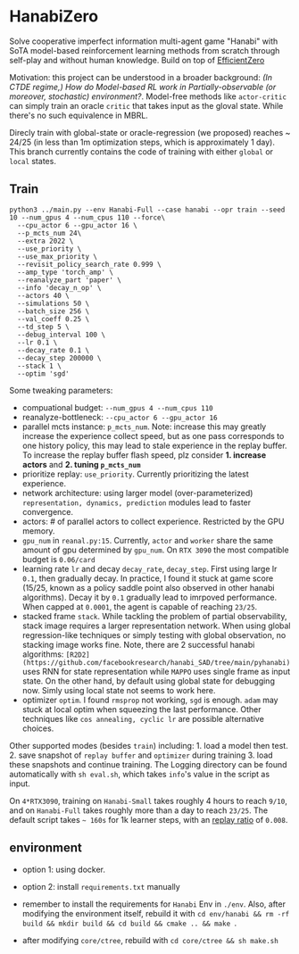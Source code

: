 # HanabiZero

Solve cooperative imperfect information multi-agent game "Hanabi" with SoTA model-based reinforcement learning methods from scratch through self-play and without human knowledge. Build on top of [EfficientZero](https://github.com/YeWR/EfficientZero)

Motivation: this project can be understood in a broader background: *(In CTDE regime,) How do Model-based RL work in Partially-observable (or moreover, stochastic) environment?*. Model-free methods like `actor-critic` can simply train an oracle `critic` that takes input as the gloval state. While there's no such equivalence in MBRL.

Direcly train with global-state or oracle-regression (we proposed) reaches ~ 24/25 (in less than 1m optimization steps, which is approximately 1 day). This branch currently contains the code of training with either `global` or `local` states.

## Train

```
python3 ../main.py --env Hanabi-Full --case hanabi --opr train --seed 10 --num_gpus 4 --num_cpus 110 --force\
  --cpu_actor 6 --gpu_actor 16 \
  --p_mcts_num 24\
  --extra 2022 \
  --use_priority \
  --use_max_priority \
  --revisit_policy_search_rate 0.999 \
  --amp_type 'torch_amp' \
  --reanalyze_part 'paper' \
  --info 'decay_n_op' \
  --actors 40 \
  --simulations 50 \
  --batch_size 256 \
  --val_coeff 0.25 \
  --td_step 5 \
  --debug_interval 100 \
  --lr 0.1 \
  --decay_rate 0.1 \
  --decay_step 200000 \
  --stack 1 \
  --optim 'sgd' 
```

Some tweaking parameters:
- compuational budget: `--num_gpus 4 --num_cpus 110`
- reanalyze-bottleneck: `--cpu_actor 6 --gpu_actor 16`
- parallel mcts instance: `p_mcts_num`. Note: increase this may greatly increase the experience collect speed, but as one pass corresponds to one history policy, this may lead to stale experience in the replay buffer. To increase the replay buffer flash speed, plz consider **1. increase actors** and **2. tuning `p_mcts_num`**
- prioritize replay: `use_priority`. Currently prioritizing the latest experience.
- network architecture: using larger model (over-parameterized) `representation, dynamics, prediction` modules lead to faster convergence.
- actors: # of parallel actors to collect experience. Restricted by the GPU memory.
- `gpu_num` in `reanal.py:15`. Currently, `actor` and `worker` share the same amount of gpu determined by `gpu_num`. On `RTX 3090` the most compatible budget is `0.06/card`
- learning rate `lr` and decay `decay_rate`, `decay_step`. First using large lr `0.1`, then gradually decay. In practice, I found it stuck at game score (15/25, known as a policy saddle point also observed in other hanabi algorithms). Decay it by `0.1` gradually lead to imrpoved performance. When capped at `0.0001`, the agent is capable of reaching `23/25`.
- stacked frame `stack`. While tackling the problem of partial observability, stack image requires a larger representation network. When using global regression-like techniques or simply testing with global observation, no stacking image works fine. Note, there are 2 successful hanabi algorithms: `[R2D2](https://github.com/facebookresearch/hanabi_SAD/tree/main/pyhanabi)` uses RNN for state representation while `MAPPO` uses single frame as input state. On the other hand, by default using global state for debugging now. Simly using local state not seems to work here. 
- optimizer `optim`. I found `rmsprop` not working, `sgd` is enough. `adam` may stuck at local optim when squeezing the last performance. Other techniques like `cos annealing, cyclic lr` are possible alternative choices.

Other supported modes (besides `train`) including: 1. load a model then test. 2. save snapshot of `replay buffer` and `optimizer` during training 3. load these snapshots and continue training. The Logging directory can be found automatically with `sh eval.sh`, which takes `info`'s value in the script as input.

On `4*RTX3090`, training on `Hanabi-Small` takes roughly 4 hours to reach `9/10`, and on `Hanabi-Full` takes roughly more than a day to reach `23/25`. The default script takes `~ 160s` for 1k learner steps, with an [replay ratio](https://acsweb.ucsd.edu/~wfedus/pdf/replay.pdf) of `0.008`.  

## environment

- option 1: using docker.
- option 2: install `requirements.txt` manually

- remember to install the requirements for `Hanabi` Env in `./env`. Also, after modifying the environment itself, rebuild it with `cd env/hanabi && rm -rf build && mkdir build && cd build && cmake .. && make `.
- after modifying `core/ctree`, rebuild with `cd core/ctree && sh make.sh`
